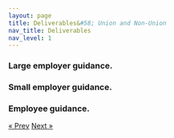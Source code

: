 ```yaml
---
layout: page
title: Deliverables&#58; Union and Non-Union
nav_title: Deliverables
nav_level: 1
---
```


### Large employer guidance.
### Small employer guidance.
### Employee guidance.


<!-- Pagination -->
<div class="pagination">
  <a class="pagination-item older" href="{{ site.baseurl }}/04-Pay-Equity-Task-Force">&laquo; Prev</a>
  <a class="pagination-item newer" href="{{ site.baseurl }}/06-Looking-Ahead">Next &raquo;</a>
</div>
